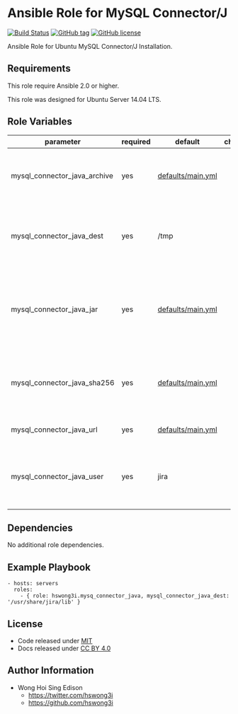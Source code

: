 Ansible Role for MySQL Connector/J
==================================

[![Build Status](https://travis-ci.org/pantarei/ansible-role-mysql-connector-java.svg?branch=master)](https://travis-ci.org/pantarei/ansible-role-mysql-connector-java)
[![GitHub tag](https://img.shields.io/github/tag/pantarei/ansible-role-mysql-connector-java.svg)](https://github.com/pantarei/ansible-role-mysql-connector-java)
[![GitHub license](https://img.shields.io/github/license/pantarei/ansible-role-mysql-connector-java.svg)](https://github.com/pantarei/ansible-role-mysql-connector-java/blob/master/LICENSE)

Ansible Role for Ubuntu MySQL Connector/J Installation.

Requirements
------------

This role require Ansible 2.0 or higher.

This role was designed for Ubuntu Server 14.04 LTS.

Role Variables
--------------

<table>
<colgroup>
<col width="20%" />
<col width="20%" />
<col width="20%" />
<col width="20%" />
<col width="20%" />
</colgroup>
<thead>
<tr class="header">
<th>parameter</th>
<th>required</th>
<th>default</th>
<th>choices</th>
<th>comments</th>
</tr>
</thead>
<tbody>
<tr class="odd">
<td>mysql_connector_java_archive</td>
<td>yes</td>
<td><a href="https://github.com/pantarei/ansible-role-mysql-connector-java/blob/master/defaults/main.yml">defaults/main.yml</a></td>
<td></td>
<td>Download archive filename for cache during (re)install.</td>
</tr>
<tr class="even">
<td>mysql_connector_java_dest</td>
<td>yes</td>
<td>/tmp</td>
<td></td>
<td>Destination directory where MySQL Connector/J .jar should install to.</td>
</tr>
<tr class="odd">
<td>mysql_connector_java_jar</td>
<td>yes</td>
<td><a href="https://github.com/pantarei/ansible-role-mysql-connector-java/blob/master/defaults/main.yml">defaults/main.yml</a></td>
<td></td>
<td>MySQL Connector/J .jar filename for double check if installed to target directory correctly.</td>
</tr>
<tr class="even">
<td>mysql_connector_java_sha256</td>
<td>yes</td>
<td><a href="https://github.com/pantarei/ansible-role-mysql-connector-java/blob/master/defaults/main.yml">defaults/main.yml</a></td>
<td></td>
<td>Download archive sha256 checksum for cache during (re)install.</td>
</tr>
<tr class="odd">
<td>mysql_connector_java_url</td>
<td>yes</td>
<td><a href="https://github.com/pantarei/ansible-role-mysql-connector-java/blob/master/defaults/main.yml">defaults/main.yml</a></td>
<td></td>
<td>URL for download archive.</td>
</tr>
<tr class="even">
<td>mysql_connector_java_user</td>
<td>yes</td>
<td>jira</td>
<td></td>
<td>Username for destination directory and extracted .jar.</td>
</tr>
</tbody>
</table>

Dependencies
------------

No additional role dependencies.

Example Playbook
----------------

    - hosts: servers
      roles:
        - { role: hswong3i.mysq_connector_java, mysql_connector_java_dest: '/usr/share/jira/lib' }

License
-------

-   Code released under [MIT](https://github.com/pantarei/ansible-role-mysql-connector-java/blob/master/LICENSE)
-   Docs released under [CC BY 4.0](http://creativecommons.org/licenses/by/4.0/)

Author Information
------------------

-   Wong Hoi Sing Edison
    -   <a href="https://twitter.com/hswong3i" class="uri" class="uri">https://twitter.com/hswong3i</a>
    -   <a href="https://github.com/hswong3i" class="uri" class="uri">https://github.com/hswong3i</a>


